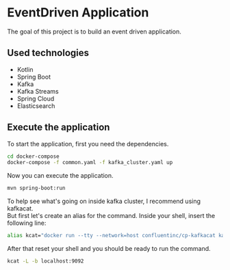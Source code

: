 # EventDriven Application
The goal of this project is to build an event driven application.

## Used technologies
- Kotlin
- Spring Boot
- Kafka
- Kafka Streams
- Spring Cloud
- Elasticsearch

## Execute the application
To start the application, first you need the dependencies.
```bash
cd docker-compose
docker-compose -f common.yaml -f kafka_cluster.yaml up
```
Now you can execute the application.
```bash
mvn spring-boot:run
```
To help see what's going on inside kafka cluster, I recommend using kafkacat.</br>
But first let's create an alias for the command. Inside your shell, insert the following line:
```bash
alias kcat="docker run --tty --network=host confluentinc/cp-kafkacat kafkacat"
```
After that reset your shell and you should be ready to run the command.
```bash
kcat -L -b localhost:9092
```